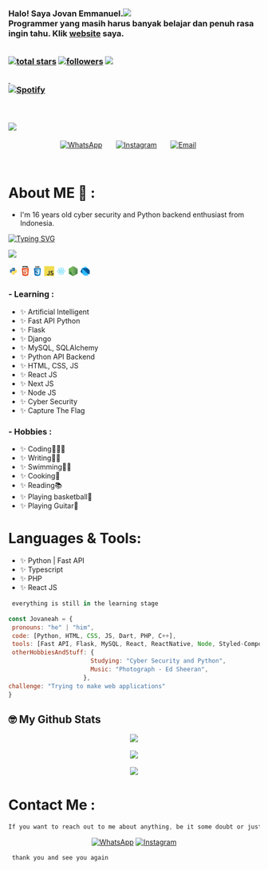 <h3>
  Halo! Saya Jovan Emmanuel.<img src="https://media.giphy.com/media/hvRJCLFzcasrR4ia7z/giphy.gif" width="28"><br>
  Programmer yang masih harus banyak belajar dan penuh rasa ingin tahu. Klik <a href="https://jovaneah.github.io" target="_blank"/>website</a> saya.<br><br>
  <p>
  <a href="https://github.com/Jovaneah?tab=repositories&sort=stargazers">
    <img alt="total stars" title="Total stars on GitHub" src="https://custom-icon-badges.herokuapp.com/badge/dynamic/json?logo=star&color=55960c&labelColor=488207&label=Stars&style=for-the-badge&query=%24.stars&url=https://api.github-star-counter.workers.dev/user/Jovaneah"/></a>
  <a href="https://github.com/Jovaneah?tab=followers">
    <img alt="followers" title="Follow me on Github" src="https://custom-icon-badges.herokuapp.com/github/followers/Jovaneah?color=236ad3&labelColor=1155ba&style=for-the-badge&logo=person-add&label=Follow&logoColor=white"/></a>
  <a href="https://github.com/Jovaneah/Simple-View-Counter">
    <img src="https://api.visitorbadge.io/api/VisitorHit?user=Jovaneah&repo=github-visitors-badge&countColor=%237B1E7A" />
</p>

<!--SPOTIFY-->
&nbsp; <br> [![Spotify](https://novatorem.vercel.app/api/spotify?background_color=0d1117&border_color=ffffff)](https://open.spotify.com/user/31vj2myz3if2rits4jkxryryazx4)

  </td>
  <td width="50%">

  <br><br>
  <img src="https://cdn.dribbble.com/users/330915/screenshots/3587000/10_coding_dribbble.gif" width="300">
</h3>

<!-- Social icons section -->
<p align="center">
  <a href="https://wa.me/6281385744255"><img width="32px" alt="WhatsApp" title="WhatsApp" src="https://icons-for-free.com/iconfiles/png/512/rs+social+whatsapp+icon-1320190674429132495.png"/></a>
  &#8287;&#8287;&#8287;&#8287;&#8287;
  <a href="https://instagram.com/jovaneah"><img width="32px" alt="Instagram" title="Instagram" src="https://icons-for-free.com/iconfiles/png/512/media+rs+social+icon-1320190673019098590.png"/></a>
  &#8287;&#8287;&#8287;&#8287;&#8287;
  <a href="jovaneah@gmail.com"><img width="32px" alt="Email" title="Email" src="https://icons-for-free.com/iconfiles/png/512/media+rs+social+icon-1320190672723102548.png"></a>
  &#8287;&#8287;&#8287;&#8287;&#8287;
</p>

<br/>

<!-- Social badges section -->

<!-- about -->
# About ME 💬 :
- I'm 16 years old cyber security and Python backend enthusiast from Indonesia.<br>
<!-- Typing SVG by DenverCoder1 - https://github.com/DenverCoder1/readme-typing-svg -->
<p>
  <a href="https://git.io/typing-svg"><img src="https://readme-typing-svg.demolab.com?font=Fira+code&duration=3500&pause=1000&color=F70E0E&background=FFFFFF00&center=true&vCenter=true&width=435&lines=Cyber+Security+Enthusiast;Python+BackEnd+Developer;Full-stack+Web+Developer;3%2B+Years+Experiences+in+Coding" alt="Typing SVG" /></a>
</p>
<p>
  <img src="https://i.pinimg.com/originals/f1/e7/34/f1e734f9cade86fe737a9aa404ad5677.gif" width="300">
</p>
<code><img height="20" src="https://raw.githubusercontent.com/github/explore/80688e429a7d4ef2fca1e82350fe8e3517d3494d/topics/python/python.png"></code>
<code><img height="20" src="https://raw.githubusercontent.com/github/explore/80688e429a7d4ef2fca1e82350fe8e3517d3494d/topics/html/html.png"></code>
<code><img height="20" src="https://raw.githubusercontent.com/github/explore/80688e429a7d4ef2fca1e82350fe8e3517d3494d/topics/css/css.png"></code>
<code><img height="20" src="https://raw.githubusercontent.com/github/explore/80688e429a7d4ef2fca1e82350fe8e3517d3494d/topics/javascript/javascript.png"></code>
<code><img height="20" src="https://raw.githubusercontent.com/github/explore/80688e429a7d4ef2fca1e82350fe8e3517d3494d/topics/react/react.png"></code>
<code><img height="20" src="https://raw.githubusercontent.com/github/explore/80688e429a7d4ef2fca1e82350fe8e3517d3494d/topics/nodejs/nodejs.png"></code>
<code><img height="20" src="https://raw.githubusercontent.com/github/explore/80688e429a7d4ef2fca1e82350fe8e3517d3494d/topics/dart/dart.png"></code>

### - Learning :
- ✨ Artificial Intelligent
- ✨ Fast API Python
- ✨ Flask
- ✨ Django
- ✨ MySQL, SQLAlchemy
- ✨ Python API Backend
- ✨ HTML, CSS, JS
- ✨ React JS
- ✨ Next JS
- ✨ Node JS
- ✨ Cyber Security
- ✨ Capture The Flag
  
### - Hobbies : 
- ✨ Coding👨🏻‍💻
- ✨ Writing✍🏻
- ✨ Swimming🏊🏻
- ✨ Cooking🍳
- ✨ Reading📚
- ✨ Playing basketball🏀
- ✨ Playing Guitar🎸



<!-- programm -->
# Languages & Tools:
- ✨ Python | Fast API
- ✨ Typescript
- ✨ PHP
- ✨ React JS

```js
 everything is still in the learning stage
 ```
 ```javascript
const Jovaneah = {
  pronouns: "he" | "him",
  code: [Python, HTML, CSS, JS, Dart, PHP, C++],
  tools: [Fast API, Flask, MySQL, React, ReactNative, Node, Styled-Components, Flutter],
  otherHobbiesAndStuff: {       
                        Studying: "Cyber Security and Python",
                        Music: "Photograph - Ed Sheeran",
                      },
 challenge: "Trying to make web applications"
}
```


<!-- stat -->
## 🤓 My Github Stats

<p align="center">
    <img src="https://github-readme-stats.vercel.app/api?username=Jovaneah&show_icons=true&theme=dark" />
</p>
<p align="center">
  <a href="https://github.com/Jovaneah"><img src="https://github-readme-streak-stats.herokuapp.com?user=Jovaneah&theme=tokyonight&hide_border=false&properties=background&border=%239611C5FF" /><a>
</p>
  
<p align="center">
  <a href="https://github.com/Jovaneah"><img src="https://github-readme-stats.vercel.app/api/top-langs?username=Jovaneah&theme=tokyonight&layout=compact" /></a>
</p>
  


<!-- end -->
# Contact Me :

```js
If you want to reach out to me about anything, be it some doubt or just to hangout and talk or want to game together just ping me 😉.
```

<p align="center">
  <a href="https://wa.me/6281385744255">
    <img alt="WhatsApp" title="WhatsApp Me" src="https://custom-icon-badges.herokuapp.com/badge/dynamic/json?logo=whatsapp&color=55960c&labelColor=488207&label=WhatsApp&style=for-the-badge&query=%24.stars&url=https://api.github-star-counter.workers.dev/user/Jovaneah"/></a>
  <a href="https://instagram.com/jovaneah">
    <img alt="Instagram" title="Instagram Me" src="https://custom-icon-badges.herokuapp.com/github/followers/Jovaneah?color=236ad3&labelColor=1155ba&style=for-the-badge&logo=instagram&label=Instagram&logoColor=white"/></a>
</p>

 
```js
 thank you and see you again 
 ```
